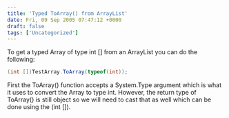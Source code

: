 ```yaml
---
title: 'Typed ToArray() from ArrayList'
date: Fri, 09 Sep 2005 07:47:12 +0000
draft: false
tags: ['Uncategorized']
---
```


To get a typed Array of type int \[\] from an ArrayList you can do the following:

```csharp
(int [])TestArray.ToArray(typeof(int));
```

First the ToArray() function accepts a System.Type argument which is what it uses to convert the Array to type int. However, the return type of ToArray() is still object so we will need to cast that as well which can be done using the (int \[\]).